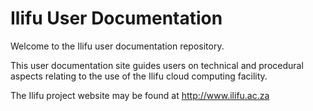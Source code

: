 Ilifu User Documentation
========================

Welcome to the Ilifu user documentation repository.

This user documentation site guides users on technical and procedural aspects relating to the use of the Ilifu cloud computing facility.

The Ilifu project website may be found at http://www.ilifu.ac.za